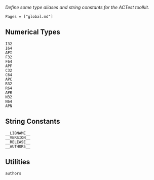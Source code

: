 *Define some type aliases and string constants for the ACTest toolkit.*

```@index
Pages = ["global.md"]
```

## Numerical Types

```@docs
I32
I64
API
F32
F64
APF
C32
C64
APC
R32
R64
APR
N32
N64
APN
```

## String Constants

```@docs
__LIBNAME__
__VERSION__
__RELEASE__
__AUTHORS__
```

## Utilities

```@docs
authors
```
